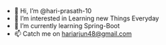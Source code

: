 - 👋 Hi, I’m @hari-prasath-10
- 👀 I’m interested in Learning new Things Everyday
- 🌱 I’m currently learning Spring-Boot
- 📫 Catch me on hariarjun48@gmail.com

<!---
hari-prasath-10/hari-prasath-10 is a ✨ special ✨ repository because its `README.md` (this file) appears on your GitHub profile.
You can click the Preview link to take a look at your changes.
--->
